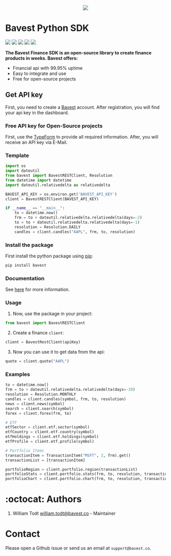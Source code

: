 <p align="center">
  <img  src="https://www.bavest.co/images/api-home.png">
</p>

# Bavest Python SDK

<img wsymbolth=300 src="https://img.shields.io/badge/license-MIT-brightgreen" > <img wsymbolth=300 src="https://img.shields.io/badge/tests-passing-brightgreen" > <img src="https://img.shields.io/github/issues/Bavest/python-sdk"> <img src="https://img.shields.io/pypi/pyversions/bavest"> <img src="https://img.shields.io/pypi/wheel/bavest">

**The Bavest Finance SDK is an open-source library to create finance products in weeks. Bavest offers:**

* Financial api with 99.95% uptime
* Easy to integrate and use
* Free for open-source projects

## Get API key

First, you need to create a [Bavest](https://dashboard.bavest.co) account.
After registration, you will find your api key in the dashboard.

### Free API key for Open-Source projects

First, use the [TypeForm](https://e0nemwrtihz.typeform.com/to/xT8KfS0I) to provide all required information.
After, you will receive an API key via E-Mail.

### Template
````python
import os
import dateutil
from bavest import BavestRESTClient, Resolution
from datetime import datetime
import dateutil.relativedelta as relativedelta

BAVEST_API_KEY = os.environ.get('BAVEST_API_KEY')
client = BavestRESTClient(BAVEST_API_KEY)

if __name__ == "__main__":
    to = datetime.now()
    frm = to + dateutil.relativedelta.relativedelta(days=-2)
    to = to + dateutil.relativedelta.relativedelta(days=-1)
    resolution = Resolution.DAILY
    candles = client.candles("AAPL", frm, to, resolution)
````

### Install the package

First install the python package using [pip](https://pypi.org/project/bavest):

 ```python 
pip install bavest 
 ```
 
 
### Documentation
See [here](https://docs.bavest.co/) for more information. 

### Usage

1. Now, use the package in your project:

 ```python 
from bavest import BavestRESTClient
 ```

2. Create a finance `client`:

 ```python
client = BavestRestClient(apiKey)
  ```

3. Now you can use it to get data from the api:

```python
quote = client.quote("AAPL")
```

### Examples

```python
to = datetime.now()
frm = to + dateutil.relativedelta.relativedelta(days=-20)
resolution = Resolution.MONTHLY
candles = client.candles(symbol, frm, to, resolution)
news = client.news(symbol)
search = client.search(symbol)
forex = client.forex(frm, to)

# ETF
etfSector = client.etf.sector(symbol)
etfCountry = client.etf.country(symbol)
etfHoldings = client.etf.holdings(symbol)
etfProfile = client.etf.profile(symbol)

# Portfolio Items
transactionItem = TransactionItem("MSFT", 2, frm).get()
transactionList = [transactionItem]

portfolioRegion = client.portfolio.region(transactionList)
portfolioStats = client.portfolio.stats(frm, to, resolution, transactionList, "USD")
portfolioChart = client.portfolio.chart(frm, to, resolution, transactionList)
 ```
 
# :octocat: Authors

1. William Todt <william.todt@bavest.co> - Maintainer

# Contact
Please open a Github issue or send us an email at `support@bavest.co`.
 
 

